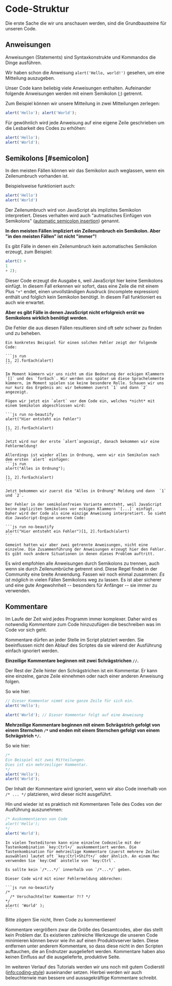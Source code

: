 # Code-Struktur

Die erste Sache die wir uns anschauen werden, sind die Grundbausteine für unseren Code.

## Anweisungen

Anweisungen (Statements) sind Syntaxkonstrukte und Kommandos die Dinge ausführen.

Wir haben schon die Anweisung `alert('Hello, world!')` gesehen, um eine Mitteilung auszugeben.

Unser Code kann beliebig viele Anweisungen enthalten. Aufeinander folgende Anweisungen werden mit einem Semikolon (;) getrennt.

Zum Beispiel können wir unsere Mitteilung in zwei Mitteilungen zerlegen:

```js run no-beautify
alert('Hello'); alert('World');
```

Für gewöhnlich wird jede Anweisung auf eine eigene Zeile geschrieben um die Lesbarkeit des Codes zu erhöhen:

```js run no-beautify
alert('Hello');
alert('World');
```

## Semikolons [#semicolon]

In den meisten Fällen können wir das Semikolon auch weglassen, wenn ein Zeilenumbruch vorhanden ist.

Beispielsweise funktioniert auch:

```js run no-beautify
alert('Hello')
alert('World')
```

Der Zeilenumbruch wird von JavaScript als implizites Semikolon interpretiert. Dieses verhalten wird auch "autmatisches Einfügen von Semikolons" ([automatic semicolon insertion](https://tc39.github.io/ecma262/#sec-automatic-semicolon-insertion)) genannt.

**In den meisten Fällen impliziert ein Zeilenumbruch ein Semikolon. Aber "in den meisten Fällen" ist nicht "immer"!**

Es gibt Fälle in denen ein Zeilenumbruch kein automatisches Semikolon erzeugt, zum Beispiel:

```js run no-beautify
alert(3 +
1
+ 2);
```

Dieser Code erzeugt die Ausgabe `6`, weil JavaScript hier keine Semikolons einfügt. In diesem Fall erkennen wir sofort, dass eine Zeile die mit einem Plus `"+"` endet, einen unvollständigen Ausdruck (incomplete expression) enthält und folglich kein Semikolon benötigt. In diesem Fall funktioniert es auch wie erwartet.

**Aber es gibt Fälle in denen JavaScript nicht erfolgreich errät wo Semikolons wirklich benötigt werden.**

Die Fehler die aus diesen Fällen resultieren sind oft sehr schwer zu finden und zu beheben.

````smart header="Beispiel für einen Fehler"
Ein konkretes Beispiel für einen solchen Fehler zeigt der folgende Code:

```js run
[1, 2].forEach(alert)
```

Im Moment kümmern wir uns nicht um die Bedeutung der eckigen Klammern `[]` und des `forEach`. Wir werden uns später um diese Sprachelemente kümmern, im Moment spielen sie keine besondere Rolle. Schauen wir uns nur kurz das Ergebnis an: wir bekommen zuerst `1` und dann `2` angezeigt.

Fügen wir jetzt ein `alert` vor dem Code ein, welches *nicht* mit einem Semikolon abgeschlossen wird:

```js run no-beautify
alert("Hier entsteht ein Fehler")

[1, 2].forEach(alert)
```

Jetzt wird nur der erste `alert`angezeigt, danach bekommen wir eine Fehlermeldung!

Allerdings ist wieder alles in Ordnung, wenn wir ein Semikolon nach dem ersten `alert` einfügen:
```js run
alert("Alles in Ordnung");

[1, 2].forEach(alert)  
```

Jetzt bekommen wir zuerst die "Alles in Ordnung" Meldung und dann  `1` und `2`.

Der Fehler in der semikolonfreien Variante entsteht, weil JavaScript keine impliziten Semikolons vor eckigen Klammern `[...]` einfügt. Daher wird der Code als eine einzige Anweisung interpretiert. So sieht die JavaScript-Engine unseren Code:

```js run no-beautify
alert("Hier entsteht ein Fehler")[1, 2].forEach(alert)
```

Gemeint hatten wir aber zwei getrennte Anweisungen, nicht eine einzelne. Die Zusammenführung der Anweisungen erzeugt hier den Fehler. Es gibt noch andere Situationen in denen dieses Problem auftritt.
````

Es wird empfohlen alle Anweisungen durch Semikolons zu trennen, auch wenn sie durch Zeilenumbrüche getrennt sind. Diese Regel findet in der Community eine breite Anwendung. Fassen wir noch einmal zusammen: *Es ist möglich* in vielen Fällen Semikolons weg zu lassen. Es ist aber sicherer und eine gute Angewohnheit -- besonders für Anfänger -- sie immer zu verwenden.

## Kommentare

Im Laufe der Zeit wird jedes Programm immer komplexer. Daher wird es notwendig *Kommentare* zum Code hinzuzufügen die beschreiben was im Code vor sich geht.

Kommentare dürfen an jeder Stelle im Script platziert werden. Sie beeinflussen nicht den Ablauf des Scriptes da sie wärend der Ausführung einfach ignoriert werden.

**Einzeilige Kommentare beginnen mit zwei Schrägstrichen `//`.**

Der Rest der Zeile hinter den Schrägstrichen ist ein Kommentar. Er kann eine einzelne, ganze Zeile einnehmen oder nach einer anderen Anweisung folgen.

So wie hier:
```js run
// Dieser Kommentar nimmt eine ganze Zeile für sich ein.
alert('Hello');

alert('World'); // Dieser Kommentar folgt auf eine Anweisung
```

**Mehrzeilige Kommentare beginnen mit einem Schrägstrich gefolgt von einem Sternchen <code>/&#42;</code> und enden mit einem Sternchen gefolgt von einem Schrägstrich <code>&#42;/</code>.**

So wie hier:

```js run
/* 
Ein Beispiel mit zwei Mitteilungen.
Dies ist ein mehrzeiliger Kommentar.
*/
alert('Hello');
alert('World');
```

Der Inhalt der Kommentare wird ignoriert, wenn wir also Code innerhalb von <code>/&#42; ... &#42;/</code> platzieren, wird dieser nicht ausgeführt.

Hin und wieder ist es praktisch mit Kommentaren Teile des Codes von der Ausführung auszunehmen:

```js run
/* Auskommentieren von Code
alert('Hello');
*/
alert('World');
```

```smart header="Nützliche Tastenkombinationen"
In vielen Texteditoren kann eine einzelne Codezeile mit der Tastenkombination `key:Ctrl+/` auskommentiert werden. Die Tastenkombination für mehrzeilige Kommentare (zuerst mehrere Zeilen auswählen) lautet oft `key:Ctrl+Shift+/` oder ähnlich. An einem Mac verwenden Sie `key:Cmd` anstelle von `key:Ctrl`.
```

````warn header="Verschachtelte Kommentare werden nicht unterstützt!"
Es sollte kein `/*...*/` innerhalb von `/*...*/` geben.

Dieser Code wird mit einer Fehlermeldung abbrechen:

```js run no-beautify
/*
  /* Verschachtelter Kommentar ?!? */
*/
alert( 'World' );
```
````

Bitte zögern Sie nicht, Ihren Code zu kommentieren!

Kommentare vergrößern zwar die Größe des Gesamtcodes, aber das stellt kein Problem dar. Es existieren zahlreiche Werkzeuge die unseren Code minimieren können bevor wie ihn auf einen Produktivserver laden. Diese entfernen unter anderem Kommentare, so dass diese nicht in den Scripten auftauchen, die an Endnutzer ausgeliefert werden. Kommentare haben also keinen Einfluss auf die ausgelieferte, produktive Seite.

Im weiteren Verlauf des Tutorials werden wir uns noch mit gutem Codierstil (<info:coding-style>) auseinander setzen. Hierbei werden wir auch beleuchtenwie man bessere und aussagekräftige Kommentare schreibt.
